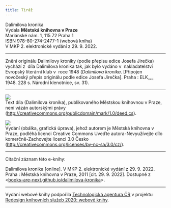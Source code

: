 ```yaml
---
title: Tiráž
---
```


Dalimilova kronika  
Vydala **Městská knihovna v Praze**    
Mariánské nám. 1, 115 72 Praha 1  
ISBN 978-80-274-2477-1 (webová kniha)  
V MKP 2. elektronické vydání z 29. 9. 2022.

***

Znění originálu Dalimilovy kroniky (podle přepisu edice Josefa Jirečka) vychází z  díla Dalimilova kronika tak, jak bylo vydáno v  nakladatelství Evropský literární klub v  roce 1948 (_Dalimilova kronika_. \[Připojen novočeský přepis originálu podle edice Josefa Jirečka\]. Praha : ELK_,_ 1948\. 228 s. Národní klenotnice, sv. 31).

***

![](../Images/pd-88x31.png)  
Text díla (Dalimilova kronika), publikovaného Městskou knihovnou v Praze, není vázán autorskými právy (http://creativecommons.org/publicdomain/mark/1.0/deed.cs).

![](../Images/88x31.png)  
Vydání (obálka, grafická úprava), jehož autorem je Městská knihovna v Praze, podléhá licenci Creative Commons Uveďte autora-Nevyužívejte dílo komerčně-Zachovejte licenci 3.0 Česko (http://creativecommons.org/licenses/by-nc-sa/3.0/cz/).

***

Citační záznam této e-knihy:

Dalimilova kronika \[online\]. V MKP 2. elektronické vydání z 29. 9. 2022. Praha : Městská knihovna v Praze, 2011 \[cit. 29. 9. 2022]. Dostupné z <[books-are-next.github.io/dalimilova-kronika](https://books-are-next.github.io/dalimilova-kronika/)>.

***

Vydání webové knihy podpořila [Technologická agentura ČR](https://www.tacr.cz/) v projektu [Redesign knihovních služeb 2020: webové knihy](https://starfos.tacr.cz/cs/project/TL04000391).
